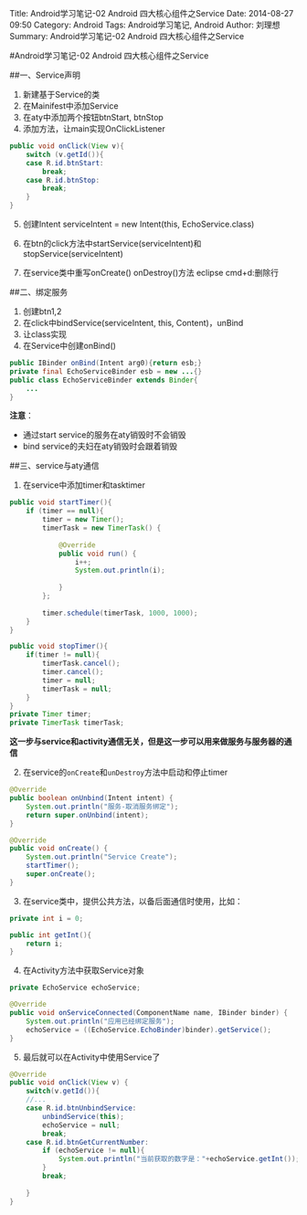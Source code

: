 Title: Android学习笔记-02 Android 四大核心组件之Service
Date: 2014-08-27 09:50
Category: Android
Tags: Android学习笔记, Android
Author: 刘理想
Summary: Android学习笔记-02 Android 四大核心组件之Service

#Android学习笔记-02 Android 四大核心组件之Service

##一、Service声明
1. 新建基于Service的类
2. 在Mainifest中添加Service
3. 在aty中添加两个按钮btnStart, btnStop
4. 添加方法，让main实现OnClickListener

```java
public void onClick(View v){
    switch (v.getId()){
    case R.id.btnStart:
        break;
    case R.id.btnStop:
        break;
    }
}
```

5. 创建Intent 
serviceIntent = new Intent(this, EchoService.class)
6. 在btn的click方法中startService(serviceIntent)和stopService(serviceIntent)

7. 在service类中重写onCreate() onDestroy()方法
eclipse cmd+d:删除行

##二、绑定服务
1. 创建btn1,2
2. 在click中bindService(serviceIntent, this, Content)，unBind
3. 让class实现
4. 在Service中创建onBind()

```java
public IBinder onBind(Intent arg0){return esb;}
private final EchoServiceBinder esb = new ...{}
public class EchoServiceBinder extends Binder{
    ...
}
```


**注意**：

- 通过start service的服务在aty销毁时不会销毁
- bind service的夫妇在aty销毁时会跟着销毁

##三、service与aty通信

1. 在service中添加timer和tasktimer

```java
public void startTimer(){
    if (timer == null){
        timer = new Timer();
        timerTask = new TimerTask() {
            
            @Override
            public void run() {
                i++;
                System.out.println(i);
                
            }
        };
        
        timer.schedule(timerTask, 1000, 1000);
    }
}

public void stopTimer(){
    if(timer != null){
        timerTask.cancel();
        timer.cancel();
        timer = null;
        timerTask = null;
    }
}
private Timer timer;
private TimerTask timerTask;
```

**这一步与service和activity通信无关，但是这一步可以用来做服务与服务器的通信**

2. 在service的`onCreate`和`unDestroy`方法中启动和停止timer

```java
@Override
public boolean onUnbind(Intent intent) {
    System.out.println("服务-取消服务绑定");
    return super.onUnbind(intent);
}

@Override
public void onCreate() {
    System.out.println("Service Create");
    startTimer();
    super.onCreate();
}
```

3. 在service类中，提供公共方法，以备后面通信时使用，比如：

```java
private int i = 0;

public int getInt(){
    return i;
}
```

4. 在Activity方法中获取Service对象

```java
private EchoService echoService;

@Override
public void onServiceConnected(ComponentName name, IBinder binder) {
    System.out.println("应用已经绑定服务");
    echoService = ((EchoService.EchoBinder)binder).getService();
}
```

5. 最后就可以在Activity中使用Service了

```java
@Override
public void onClick(View v) {
    switch(v.getId()){
    //...
    case R.id.btnUnbindService:
        unbindService(this);
        echoService = null;
        break;
    case R.id.btnGetCurrentNumber:
        if (echoService != null){
            System.out.println("当前获取的数字是："+echoService.getInt());
        }
        break;
        
    }
}
```